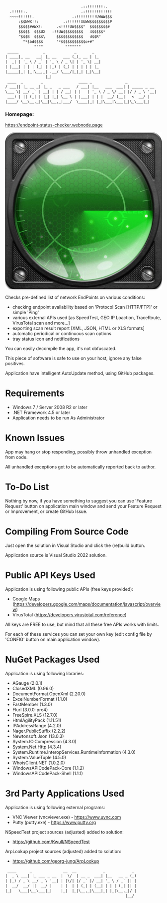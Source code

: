 ```
                                  .::!!!!!!!:.
  .!!!!!:.                        .:!!!!!!!!!!!!
  ~~~~!!!!!!.                 .:!!!!!!!!!UWWW$$$
      :$$NWX!!:           .:!!!!!!XUWW$$$$$$$$$P
      $$$$$##WX!:      .<!!!!UW$$$$"  $$$$$$$$#
      $$$$$  $$$UX   :!!UW$$$$$$$$$   4$$$$$*
      ^$$$B  $$$$\     $$$$$$$$$$$$   d$$R"
        "*$bd$$$$      '*$$$$$$$$$$$o+#"
             """"          """""""
 _____           _             _       _
| ____|_ __   __| |_ __   ___ (_)_ __ | |_
|  _| | '_ \ / _` | '_ \ / _ \| | '_ \| __|
| |___| | | | (_| | |_) | (_) | | | | | |_
|_____|_| |_|\__,_| .__/ \___/|_|_| |_|\__|
                  |_|
 ____  _        _                ____ _               _
/ ___|| |_ __ _| |_ _   _ ___   / ___| |__   ___  ___| | _____ _ __
\___ \| __/ _` | __| | | / __| | |   | '_ \ / _ \/ __| |/ / _ \ '__|
 ___) | || (_| | |_| |_| \__ \ | |___| | | |  __/ (__|   <  __/ |
|____/ \__\__,_|\__|\__,_|___/  \____|_| |_|\___|\___|_|\_\___|_|
```

### Homepage:
https://endpoint-status-checker.webnode.page

![image](https://raw.githubusercontent.com/ThePhOeNiX810815/Endpoint-Status-Checker/main/EndpointStatusCheckerImage.jpg)

Checks pre-defined list of network EndPoints on various conditions:

- checking endpoint availability based on 'Protocol Scan [HTTP/FTP]' or simple 'Ping'
- various external APIs used [as SpeedTest, GEO IP Loaction, TraceRoute, VirusTotal scan and more...]
- exporting scan result report [XML, JSON, HTML or XLS formats]
- automatic periodical or continuous scan options
- tray status icon and notifications

You can easily decompile the app, it's not obfuscated.

This piece of software is safe to use on your host, ignore any false positives.

Application have intelligent AutoUpdate method, using GitHub packages.

# Requirements
- Windows 7 / Server 2008 R2 or later
- .NET Framework 4.5 or later
- Application needs to be run As Administrator

# Known Issues
App may hang or stop responding, possibly throw unhandled exception from code.

All unhandled exceptions got to be automatically reported back to author. 

# To-Do List

Nothing by now, if you have something to suggest you can use 'Feature Request' button
on application main window and send your Feature Request or Improvement, or create GitHub Issue.

# Compiling From Source Code

Just open the solution in Visual Studio and click the (re)build button.

Application source is Visual Studio 2022 solution.

# Public API Keys Used

Application is using following public APIs (free keys provided):
- Google Maps (https://developers.google.com/maps/documentation/javascript/overview)
- VirusTotal (https://developers.virustotal.com/reference)

All keys are FREE to use, but mind that all these free APIs works with limits.

For each of these services you can set your own key (edit config file by 'CONFIG' button on main application window).

# NuGet Packages Used

Application is using following libraries:
- AGauge (2.0.1)
- ClosedXML (0.96.0)
- DocumentFormat.OpenXml (2.20.0)
- ExcelNumberFormat (1.1.0)
- FastMember (1.3.0)
- Flurl (3.0.0-pre4)
- FreeSpire.XLS (12.7.0)
- HtmlAgilityPack (1.11.51)
- IPAddressRange (4.2.0)
- Nager.PublicSuffix (2.2.2)
- Newtonsoft.Json (13.0.3)
- System.IO.Compression (4.3.0)
- System.Net.Http (4.3.4)
- System.Runtime.InteropServices.RuntimeInformation (4.3.0)
- System.ValueTuple (4.5.0)
- WhoisClient.NET (1.0.2.0)
- WindowsAPICodePack-Core (1.1.2)
- WindowsAPICodePack-Shell (1.1.1)

# 3rd Party Applications Used

Application is using following external programs:
- VNC Viewer (vncviever.exe) - https://www.uvnc.com
- Putty (putty.exe) - https://www.putty.org


NSpeedTest project sources (adjusted) added to solution:
- https://github.com/Kwull/NSpeedTest

ArpLookup project sources (adjusted) added to solution:
- https://github.com/georg-jung/ArpLookup


```
 ____      _              __  __            _            _
|  _ \ ___| |_ ___ _ __  |  \/  | __ _  ___| |__   __ _ (_)
| |_) / _ \ __/ _ \ '__| | |\/| |/ _` |/ __| '_ \ / _` || |
|  __/  __/ ||  __/ |    | |  | | (_| | (__| | | | (_| || |
|_|   \___|\__\___|_|    |_|  |_|\__,_|\___|_| |_|\__,_|/ |
                                                      |__/
```
